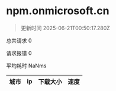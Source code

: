 
  # npm.onmicrosoft.cn

  > 更新时间 2025-06-21T00:50:17.280Z
  
  总共请求 0

  请求报错 0

  平均耗时 NaNms

|城市|ip|下载大小|速度|
|-----|----------|---|---|

  
